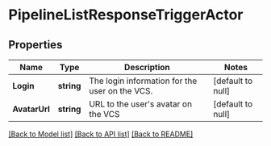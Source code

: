 # PipelineListResponseTriggerActor

## Properties
Name | Type | Description | Notes
------------ | ------------- | ------------- | -------------
**Login** | **string** | The login information for the user on the VCS. | [default to null]
**AvatarUrl** | **string** | URL to the user&#x27;s avatar on the VCS | [default to null]

[[Back to Model list]](../README.md#documentation-for-models) [[Back to API list]](../README.md#documentation-for-api-endpoints) [[Back to README]](../README.md)

